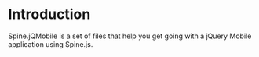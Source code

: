 # Introduction
Spine.jQMobile is a set of files that help you get going with
a jQuery Mobile application using Spine.js.
